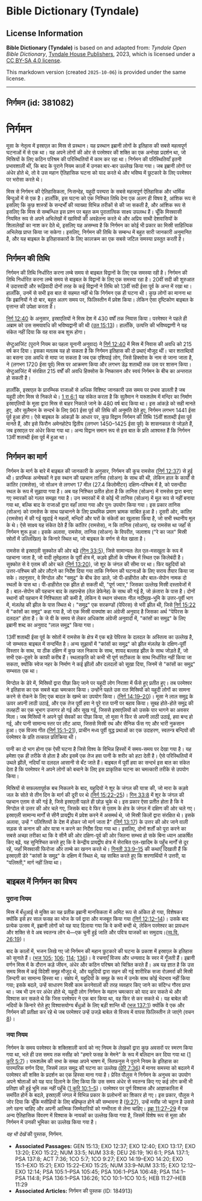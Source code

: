 # Bible Dictionary (Tyndale)

## License Information

**Bible Dictionary (Tyndale)** is based on and adapted from: _Tyndale Open Bible Dictionary_, [Tyndale House Publishers](https://tyndaleopenresources.com/), 2023, which is licensed under a [CC BY-SA 4.0 license](https://creativecommons.org/licenses/by-sa/4.0/legalcode.en).

This markdown version (created `2025-10-06`) is provided under the same license.



--------------------------------

## निर्गमन (id: 381082)

निर्गमन
=======

मूसा के नेतृत्व में इस्राएल का मिस्र से प्रस्थान। यह प्रस्थान इब्रानी लोगों के इतिहास की सबसे महत्वपूर्ण घटनाओं में से एक था। यह अपने लोगों की ओर से परमेश्वर की शक्ति का एक अनोखा प्रदर्शन था, जो मिस्रियों के लिए कठिन परिश्रम की परिस्थितियों में काम कर रहा था। निर्गमन की परिस्थितियाँ इतनी प्रभावशाली थीं, कि बाद के पुराने नियम कालों में उनका बार\-बार उल्लेख किया गया। जब इब्रानी लोगों पर अंधेर होते थे, तो वे उस महान ऐतिहासिक घटना को याद करते थे और भविष्य में छुटकारे के लिए परमेश्वर पर भरोसा करते थे।

मिस्र से निर्गमन की ऐतिहासिकता, निःसन्देह, यहूदी परम्परा के सबसे महत्वपूर्ण ऐतिहासिक और धार्मिक बिन्दुओं में से एक है। हालाँकि, इस घटना को एक निश्चित तिथि देना एक अलग ही विषय है, आंशिक रूप से इसलिए कि कुछ शास्त्रों के सन्दर्भों की व्याख्या विभिन्न तरीकों से की जा सकती है, और आंशिक रूप से इसलिए कि मिस्र से सम्बन्धित इस प्रश्न पर बहुत कम पुरातात्विक साक्ष्य उपलब्ध हैं। चूँकि मिस्रवासी नियमित रूप से अपने अभिलेखों में खामियों की अवहेलना करते थे और अप्रिय साथी देशवासियों के शिलालेखों का नाश कर देते थे, इसलिए यह असम्भव है कि निर्गमन का कोई भी प्रकार का मिस्री साहित्यिक अभिलेख प्राप्त किया जा सकेगा। इसलिए, निर्गमन की तिथि के सम्बन्ध में बहुत सारी जानकारी अनुमानित है, और यह बाइबल के इतिहासकारों के लिए कालक्रम का एक सबसे जटिल समस्या प्रस्तुत करती है।

निर्गमन की तिथि
---------------

निर्गमन की तिथि निर्धारित करना लम्बे समय से बाइबल विद्वानों के लिए एक समस्या रही है। निर्गमन की तिथि निर्धारित करना लम्बे समय से बाइबल के विद्वानों के लिए एक समस्या रहा है। 20वीं सदी की शुरुआत में उदारवादी और रूढ़िवादी दोनों तरह के कई विद्वानों ने तिथि को 13वीं सदी ईसा पूर्व के अन्त में रखा था। हालाँकि, उनमें से सभी इस बात से सहमत नहीं थे कि निर्गमन एक ही घटना थी। कुछ लोगों का मानना था कि इब्रानियों ने दो बार, बहुत अलग समय पर, फिलिस्तीन में प्रवेश किया। लेकिन ऐसा दृष्टिकोण बाइबल के वृत्तान्त की उपेक्षा करता है।

[निर्ग 12:40](https://ref.ly/Exod12:40) के अनुसार, इस्राएलियों ने मिस्र देश में 430 वर्षों तक निवास किया। परमेश्वर ने पहले ही अब्राम को उस समयावधि की भविष्यद्वानी की थी ([उत 15:13](https://ref.ly/Gen15:13))। हालाँकि, उत्पत्ति की भविष्यद्वाणी ने यह संकेत नहीं दिया कि वह वास कब शुरू होगा।

सेप्टुआजिंट (पुराने नियम का पहला यूनानी अनुवाद) ने [निर्ग 12:40](https://ref.ly/Exod12:40) में मिस्र में निवास की अवधि को 215 वर्ष कर दिया। इसका मतलब यह हो सकता है कि निर्गमन इतिहास की दो प्रथाएं मौजूद थीं। चार शताब्दियों का बसना उस अवधि से मापा जा सकता है जब एक एशियाई लोग, जिसे हिक्सोस के नाम से जाना जाता है, ने (लगभग 1720 ईसा पूर्व) मिस्र पर आक्रमण किया और लगभग डेढ़ शताब्दी तक उस पर शासन किया। सेप्टुआजिंट में संरक्षित 215 वर्षों की अवधि हिक्सोस के निष्कासन और स्वयं निर्गमन के बीच का अन्तराल हो सकती है।

हालाँकि, इस्राएल के प्रारम्भिक राजाओं से अधिक विशिष्ट जानकारी उस समय पर प्रभाव डालती है जब यहूदी लोग मिस्र से निकले थे। [1 रा 6:1](https://ref.ly/1Kgs6:1) यह संकेत करता है कि सुलैमान ने यरूशलेम में मन्दिर का निर्माण इस्राएलियों के मूसा द्वारा मिस्र से बाहर निकाले जाने के 480 वर्ष बाद किया था। इस आंकड़े को सही मानते हुए, और सुलैमान के सन्दर्भ के लिए 961 ईसा पूर्व की तिथि की अनुमति देते हुए, निर्गमन लगभग 1441 ईसा पूर्व हुआ होगा। ऐसे बाइबल के आंकड़ों के आधार पर, कुछ विद्वान निर्गमन की तिथि 15वीं शताब्दी ईसा पूर्व मानते हैं, और इसे फिरौन अमेनहोटेप द्वितीय (लगभग 1450–1425 ईसा पूर्व) के शासनकाल से जोड़ते हैं, जब इस्राएल पर अंधेर किया गया था। अन्य विद्वान समान रूप से इस बात के प्रति आश्वस्त हैं कि निर्गमन 13वीं शताब्दी ईसा पूर्व में हुआ था।

निर्गमन का मार्ग
----------------

निर्गमन के मार्ग के बारे में बाइबल की जानकारी के अनुसार, निर्गमन की कूच रामसेस ([निर्ग 12:37](https://ref.ly/Exod12:37)) से हुई थी। प्रारम्भिक अन्वेषकों ने इस स्थान की पहचान तानिस (सोअन) के साथ की थी, लेकिन हाल के कार्यों से कांतिर (रामसेस), जो सोअन से लगभग 17 मील (27\.4 किलोमीटर) दक्षिण\-पश्चिम में है, को पसन्दीदा स्थल के रूप में सुझाया गया है। अब यह निश्चित प्रतीत होता है कि तानिस (सोअन) में रामसेस द्वारा बनाए गए स्मारकों को गलत समझा गया है। उन स्मारकों में से कोई भी तानिस (सोअन) में मूल रूप से नहीं बनाया गया था, बल्कि बाद के राजाओं द्वारा वहाँ लाया गया और पुनः उपयोग किया गया। इस प्रकार तानिस (सोअन) को रामसेस के साथ पहचानने के लिए प्राथमिक प्रमाण भ्रामक साबित हुआ है। दूसरी ओर, कांतिर (रामसेस) में की गई खुदाई ने महलों, मन्दिरों और घरों के संकेतों का खुलासा किया है, जो सभी स्थानीय मूल के थे। ऐसे साक्ष्य यह संकेत देते हैं कि कांतिर (रामसेस), न कि तानिस (सोअन), वह रामसेस था जहाँ से निर्गमन शुरू हुआ। इसके अलावा, रामसेस, तानिस (सोअन) के विपरीत, जलाशय ("रे का जल" मिस्री स्रोतों में उल्लिखित) के किनारे स्थित था, जो बाइबल के वर्णन से मेल खाता है।

रामसेस से इस्राएली सुक्कोत की ओर बढ़े ([गिन 33:5](https://ref.ly/Num33:5)), जिसे सामान्यतः तेल एल\-मसखुता के रूप में पहचाना जाता है, जो वादी तुमेइलात के पूर्वी क्षेत्र में, कड़वे झीलों के पश्चिम में स्थित एक किलेबंदी है। सुक्कोत से वे एताम की ओर चले ([निर्ग 13:20](https://ref.ly/Exod13:20)), जो शूर के जंगल की सीमा पर था। फिर यहूदियों को उत्तर\-पश्चिम की ओर लौटने का निर्देश दिया गया ताकि निर्गमन की घटनाओं के लिए सराय तैयार किया जा सके। तदनुसार, वे मिग्दोल और "समुद्र" के बीच डेरा डाले, जो पी\-हाहीरोत और बाल\-सेपोन नामक दो स्थलों के पास था। पी\-हाहीरोत एक झील हो सकती थी, "पूर्ण ज्वार," जिसका उल्लेख मिस्री दस्तावेजों में है। बाल\-सेपोन की पहचान बाद के तहपन्हेस (तेल डेफेनेह) के साथ की गई है, जो क़ंतारा के पास है। दोनों स्थानों की पहचान में निश्चितता की कमी है, लेकिन ये स्थान संभवतः नील नदीमुख\-भूमि के उत्तर\-पूर्वी भाग में, मंज़लेह की झील के पास स्थित थे। "समुद्र" एक सरकण्डों (पेपिरस) से भरी झील थी, जिसे [निर्ग 15:22](https://ref.ly/Exod15:22) में "कांसों का समुद्र" कहा गया है, जो एक मिस्री वाक्यांश का अंग्रेजी अनुवाद है जिसका अर्थ "पेपिरस के दलदल" होता है। के जे वी के समय से लेकर अधिकांश अंग्रेजी अनुवादों में, "कांसों का समुद्र" के लिए इब्रानी शब्द का अनुवाद "लाल समुद्र" किया गया।

13वीं शताब्दी ईसा पूर्व के स्रोतों में रामसेस के क्षेत्र में एक बड़े पेपिरस के दलदल के अस्तित्व का उल्लेख है, जो सम्भवतः बाइबल में सन्दर्भित है। अन्य सुझावों में "कांसों का समुद्र" को झील मंज़लेह के दक्षिण\-पूर्वी विस्तार के साथ, या ठीक दक्षिण में कुछ जल निकाय के साथ, शायद बल्लाह झील के साथ जोड़ते हैं, जो सभी एक\-दूसरे के काफी करीब हैं। स्थलाकृति को कभी भी पूर्ण सटीकता के साथ निर्धारित नहीं किया जा सकता, क्योंकि स्वेज नहर के निर्माण ने कई झीलों और दलदलों को सूखा दिया, जिनमें से "कांसों का समुद्र" सम्भवतः एक था।

मिग्दोल के डेरे में, मिस्रियों द्वारा पीछा किए जाने पर यहूदी लोग निराशा में फँसे हुए प्रतीत हुए। तब परमेश्वर ने इतिहास का एक सबसे बड़ा चमत्कार किया। उन्होंने पहले उस रात मिस्रियों को यहूदी लोगों का सामना करने से रोकने के लिए एक बादल के खम्भे का उपयोग किया। ([निर्ग 14:19–20](https://ref.ly/Exod14:19-Exod14:20))। मूसा ने लाल समुद्र के ऊपर अपनी लाठी उठाई, और एक तेज पूर्वी हवा ने पूरे रात पानी पर बहाव किया। सुबह होते\-होते समुद्र की तलहटी का एक भूभाग उजागर हो गई और सूख गई, जिससे इस्राएलियों को उसके पार भागने का अवसर मिला। जब मिस्रियों ने अपने पूर्व सेवकों का पीछा किया, तो मूसा ने फिर से अपनी लाठी उठाई, हवा बन्द हो गई, और पानी सामान्य स्तर पर लौट आया, जिससे मिस्री रथ और सैनिक फँस गए और भारी नुकसान हुआ। एक विजय गीत ([निर्ग 15:1–21](https://ref.ly/Exod15:1-Exod15:21)), प्राचीन मध्य पूर्वी युद्ध प्रथाओं का एक उदाहरण, स्वतन्त्र बन्दियों की परमेश्वर के प्रति तत्काल प्रतिक्रिया थी।

पानी का दो भाग होना एक ऐसी घटना है जिसे विश्व के विभिन्न हिस्सों में समय\-समय पर देखा गया है। यह हमेशा एक ही तरीके से होता है और इसमें एक तेज हवा पानी के शरीर को हटा देती है। ऐसे परिस्थितियों में उथले झीलें, नदियाँ या दलदल आसानी से बँट जाते हैं। बाइबल में पूर्वी हवा का सन्दर्भ इस बात का संकेत देता है कि परमेश्वर ने अपने लोगों को बचाने के लिए इस प्राकृतिक घटना का चमत्कारी तरीके से उपयोग किया।

मिस्रियों से सफलतापूर्वक बच निकलने के बाद, यहूदियों ने शूर के जंगल की यात्रा की, जो मारा के कड़वे जल के सोते से तीन दिन के मार्ग की दूरी पर थे ([निर्ग 15:22–25](https://ref.ly/Exod15:22-Exod15:25))। [गिन 33:8](https://ref.ly/Num33:8) में शूर के जंगल की पहचान एताम से की गई है, जिसे इस्राएली पहले ही छोड़ चुके थे। इस प्रकार ऐसा प्रतीत होता है कि वे मिग्दोल से उत्तर की ओर चले गए, जिसके बाद वे फिर से एताम के क्षेत्र के जंगल में दक्षिण की ओर चले गए। इस्राएली सामान्य मार्गों से सीनै प्रायद्वीप में प्रवेश करने में असमर्थ थे, जो मिस्री किलों द्वारा संरक्षित थे। इसके अलावा, उन्हें " पलिश्तियों के देश में होकर जो मार्ग जाता है" ([निर्ग 13:17](https://ref.ly/Exod13:17)) के उत्तर की ओर जाने वाली सड़क से कनान की ओर यात्रा न करने का निर्देश दिया गया था। इसलिए, दोनों शर्तों को पूरा करने का सबसे अच्छा तरीका था कि वे सीनै की ओर दक्षिण\-पूर्व की ओर जितना सम्भव हो सके बिना ध्यान आकर्षित किए बढ़ें, यह सुनिश्चित करते हुए कि वे केन्द्रीय प्रायद्वीप क्षेत्र में सेराबित एल\-खादिम के पहुँच मार्गों से दूर रहें, जहाँ मिस्रवासी फिरोजा और ताम्बे का खनन करते थे। [गिनती 33:9–15](https://ref.ly/Num33:9-Num33:15) की कथाएँ दिखाती हैं कि इस्राएली डेरे "कांसों के समुद्र" के दक्षिण में स्थित थे, यह साबित करते हुए कि शरणार्थियों ने उत्तरी, या "पलिश्ती," मार्ग नहीं लिया था।

बाइबल में निर्गमन का विषय
-------------------------

### पुराना नियम

मिस्र में बँधुआई से मुक्ति का यह प्रतीक इब्रानी मानसिकता में अमिट रूप से अंकित हो गया, विशेषकर क्योंकि इसे हर साल फसह का भोज के पर्व द्वारा और मजबूत किया गया ([निर्ग 12:12–14](https://ref.ly/Exod12:12-Exod12:14))। उसके बाद प्रत्येक उत्सव में, इब्रानी लोगों को यह याद दिलाया गया कि वे कभी बन्दी थे, लेकिन परमेश्वर का प्रावधान और शक्ति से वे अब स्वतन्त्र लोग थे—एक चुनी हुई जाति और पवित्र याजकों का समुदाय।([व्य.वि. 26:19](https://ref.ly/Deut26:19))।

बाद के कालों में, भजन लिखे गए जो निर्गमन की महान छुटकारे की घटना के प्रकाश में इस्राएल के इतिहास को सुनाते हैं। ([भज 105](https://ref.ly/Ps105:1-Ps105:45); [106](https://ref.ly/Ps106:1-Ps106:48); [114](https://ref.ly/Ps114:1-Ps114:8); [136](https://ref.ly/Ps136:1-Ps136:26))। वे रचनाएँ विजय और धन्यवाद के स्वर में गूँजती हैं। इब्रानी वर्णन मिस्र में के दौरान कड़े जीवन, अंधेर और कठिन परिश्रम को चित्रित करते हैं। अब यह ज्ञात है कि उस समय मिस्र में कई विदेशी समूह मौजूद थे, और यहूदियों द्वारा सहन की गई शारीरिक सजा रोज़मर्रा की मिस्री ज़िन्दगी का सामान्य हिस्सा था। संक्षेप में, यहूदियों के समूह के रूप में उनके साथ कोई भेदभाव नहीं किया गया; इसके बदले, उन्हें साधारण मिस्री काम करनेवालों की तरह व्यवहार किए जाने का संदिग्ध गौरव प्राप्त था। जब भी उन पर अंधेर होते थे, यहूदी लोग निर्गमन के महान चमत्कार को याद कर सकते थे और विश्वास कर सकते थे कि जिस परमेश्वर ने एक बार किया था, वह फिर से कर सकते थे। यह बाबेल की नदियों के किनारे रोते हुए विश्वासयोग्य बँधुओं के लिए बड़ी शान्ति थी ([भज 137:1](https://ref.ly/Ps137:1)) क्योंकि वे एक और निर्गमन की प्रतीक्षा कर रहे थे जब परमेश्वर उन्हें उजड़े बाबेल से विजय में वापस फिलिस्तीन ले जाएंगे (वचन [8](https://ref.ly/Ps137:8))।

### नया नियम

निर्गमन के समय परमेश्वर के शक्तिशाली कार्य को नए नियम के लेखकों द्वारा कुछ अवसरों पर स्मरण किया गया था, भले ही उस समय तक मसीह को "हमारे फसह के मेमने" के रूप में बलिदान कर दिया गया था ([1 कुरि 5:7](https://ref.ly/1Cor5:7))। यरूशलेम की सभा के समक्ष अपने भाषण में, स्तिफनुस ने पुराने नियम के इतिहास का पारम्परिक वर्णन दिया, जिसमें लाल समुद्र की घटना का उल्लेख ([प्रेरि 7:36](https://ref.ly/Acts7:36)) में मानव समस्या को बदलने में परमेश्वर की शक्ति के प्रदर्शन का एक हिस्सा माना गया है। प्रेरित पौलुस ने निर्गमन के अनुभव का उपयोग अपने श्रोताओं को यह याद दिलाने के लिए किया कि उस समय अंधेर से स्वतन्त्र किए गए कई लोग कभी भी प्रतिज्ञा की हुई भूमि तक नहीं पहुँचे ([1 कुरि 10:1–5](https://ref.ly/1Cor10:1-1Cor10:5))। परमेश्वर पर पूर्ण विश्वास और आज्ञाकारिता में समर्पित होने के बदले, इस्राएली जंगल में विभिन्न प्रकार के प्रलोभनों का शिकार हो गए। इस प्रकार, पौलुस ने जोर दिया कि चूँकि मसीहियों के लिए बहिष्कृत होने की सम्भावना है ([9:27](https://ref.ly/1Cor9:27)), उन्हें मसीह जो चट्टान है उससे लगे रहना चाहिए और अपनी आत्मिक जिम्मेदारियों को गम्भीरता से लेना चाहिए। [इब्रा 11:27–29](https://ref.ly/Heb11:27-Heb11:29) में एक अन्य ऐतिहासिक विवरण में विश्वास के नायकों का उल्लेख किया गया है, जिसमें विशेष रूप से मूसा और निर्गमन में उनकी भूमिका का उल्लेख किया गया है।

*यह भी देखें* की पुस्तक, निर्गमन.

* **Associated Passages:** GEN 15:13; EXO 12:37; EXO 12:40; EXO 13:17; EXO 13:20; EXO 15:22; NUM 33:5; NUM 33:8; DEU 26:19; 1KI 6:1; PSA 137:1; PSA 137:8; ACT 7:36; 1CO 5:7; 1CO 9:27; EXO 14:19–EXO 14:20; EXO 15:1–EXO 15:21; EXO 15:22–EXO 15:25; NUM 33:9–NUM 33:15; EXO 12:12–EXO 12:14; PSA 105:1–PSA 105:45; PSA 106:1–PSA 106:48; PSA 114:1–PSA 114:8; PSA 136:1–PSA 136:26; 1CO 10:1–1CO 10:5; HEB 11:27–HEB 11:29
* **Associated Articles:** निर्गमन की पुस्तक  (ID: 184913)

